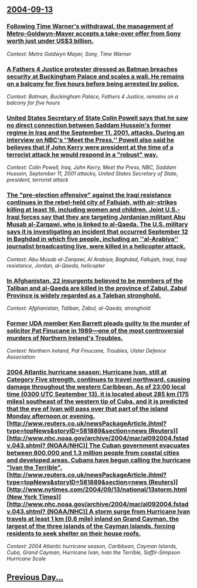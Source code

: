 ## [2004-09-13](/news/2004/09/13/index.md)

### [ Following Time Warner's withdrawal, the management of Metro-Goldwyn-Mayer accepts a take-over offer from Sony worth just under US$3 billion. ](/news/2004/09/13/following-time-warner-s-withdrawal-the-management-of-metro-goldwyn-mayer-accepts-a-take-over-offer-from-sony-worth-just-under-us-3-billion.md)
_Context: Metro Goldwyn Mayer, Sony, Time Warner_

### [ A Fathers 4 Justice protester dressed as Batman breaches security at Buckingham Palace and scales a wall. He remains on a balcony for five hours before being arrested by police. ](/news/2004/09/13/a-fathers-4-justice-protester-dressed-as-batman-breaches-security-at-buckingham-palace-and-scales-a-wall-he-remains-on-a-balcony-for-five.md)
_Context: Batman, Buckingham Palace, Fathers 4 Justice, remains on a balcony for five hours_

### [ United States Secretary of State Colin Powell says that he saw no direct connection between Saddam Hussein's former regime in Iraq and the September 11, 2001, attacks.  During an interview on NBC's ''Meet the Press,'' Powell also said he believes that if John Kerry were president at the time of a terrorist attack he would respond in a "robust" way. ](/news/2004/09/13/united-states-secretary-of-state-colin-powell-says-that-he-saw-no-direct-connection-between-saddam-hussein-s-former-regime-in-iraq-and-the.md)
_Context: Colin Powell, Iraq, John Kerry, Meet the Press, NBC, Saddam Hussein, September 11, 2001 attacks, United States Secretary of State, president, terrorist attack_

### [ The "pre-election offensive" against the Iraqi resistance continues in the rebel-held city of Fallujah, with air-strikes killing at least 16, including women and children. Joint U.S.-Iraqi forces say that they are targeting Jordanian militant Abu Musab al-Zarqawi, who is linked to al-Qaeda. The U.S. military says it is investigating an incident that occurred September 12 in Baghdad in which five people, including an ''al-Arabiya'' journalist broadcasting live, were killed in a helicopter attack. ](/news/2004/09/13/the-pre-election-offensive-against-the-iraqi-resistance-continues-in-the-rebel-held-city-of-fallujah-with-air-strikes-killing-at-least-1.md)
_Context: Abu Musab al-Zarqawi, Al Arabiya, Baghdad, Fallujah, Iraqi, Iraqi resistance, Jordan, al-Qaeda, helicopter_

### [ In Afghanistan, 22 insurgents believed to be members of the Taliban and al-Qaeda are killed in the province of Zabul. Zabul Province is widely regarded as a Taleban stronghold. ](/news/2004/09/13/in-afghanistan-22-insurgents-believed-to-be-members-of-the-taliban-and-al-qaeda-are-killed-in-the-province-of-zabul-zabul-province-is-wid.md)
_Context: Afghanistan, Taliban, Zabul, al-Qaeda, stronghold_

### [ Former UDA member Ken Barrett pleads guilty to the murder of solicitor Pat Finucane in 1989&mdash;one of the most controversial murders of Northern Ireland's Troubles. ](/news/2004/09/13/former-uda-member-ken-barrett-pleads-guilty-to-the-murder-of-solicitor-pat-finucane-in-1989-mdash-one-of-the-most-controversial-murders-of.md)
_Context: Northern Ireland, Pat Finucane, Troubles, Ulster Defence Association_

### [ 2004 Atlantic hurricane season: Hurricane Ivan, still at Category Five strength, continues to travel northward, causing damage throughout the western Caribbean. As of 23:00 local time (0300 UTC September 13), it is located about 285 km (175 miles) southeast of the western tip of Cuba, and it is predicted that the eye of Ivan will pass over that part of the island Monday afternoon or evening. [http://www.reuters.co.uk/newsPackageArticle.jhtml?type=topNews&storyID=581889&section=news (Reuters)] [http://www.nhc.noaa.gov/archive/2004/mar/al092004.fstadv.043.shtml? (NOAA/NHC)] The Cuban government evacuates between 800,000 and 1.3 million people from coastal cities and developed areas. Cubans have begun calling the hurricane "Ivan the Terrible". [http://www.reuters.co.uk/newsPackageArticle.jhtml?type=topNews&storyID=581889&section=news (Reuters)] [http://www.nytimes.com/2004/09/13/national/13storm.html (New York Times)] [http://www.nhc.noaa.gov/archive/2004/mar/al092004.fstadv.043.shtml? (NOAA/NHC)] A storm surge from Hurricane Ivan travels at least 1 km (0.6 mile) inland on Grand Cayman, the largest of the three islands of the Cayman Islands, forcing residents to seek shelter on their house roofs.](/news/2004/09/13/2004-atlantic-hurricane-season-p-hurricane-ivan-still-at-category-five-strength-continues-to-travel-northward-causing-damage-throughout.md)
_Context: 2004 Atlantic hurricane season, Caribbean, Cayman Islands, Cuba, Grand Cayman, Hurricane Ivan, Ivan the Terrible, Saffir-Simpson Hurricane Scale_

## [Previous Day...](/news/2004/09/12/index.md)

